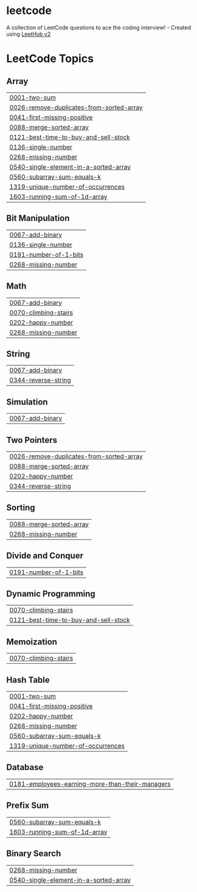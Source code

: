 # leetcode
A collection of LeetCode questions to ace the coding interview! - Created using [LeetHub v2](https://github.com/arunbhardwaj/LeetHub-2.0)

<!---LeetCode Topics Start-->
# LeetCode Topics
## Array
|  |
| ------- |
| [0001-two-sum](https://github.com/shrivignesh47/leetcode/tree/master/0001-two-sum) |
| [0026-remove-duplicates-from-sorted-array](https://github.com/shrivignesh47/leetcode/tree/master/0026-remove-duplicates-from-sorted-array) |
| [0041-first-missing-positive](https://github.com/shrivignesh47/leetcode/tree/master/0041-first-missing-positive) |
| [0088-merge-sorted-array](https://github.com/shrivignesh47/leetcode/tree/master/0088-merge-sorted-array) |
| [0121-best-time-to-buy-and-sell-stock](https://github.com/shrivignesh47/leetcode/tree/master/0121-best-time-to-buy-and-sell-stock) |
| [0136-single-number](https://github.com/shrivignesh47/leetcode/tree/master/0136-single-number) |
| [0268-missing-number](https://github.com/shrivignesh47/leetcode/tree/master/0268-missing-number) |
| [0540-single-element-in-a-sorted-array](https://github.com/shrivignesh47/leetcode/tree/master/0540-single-element-in-a-sorted-array) |
| [0560-subarray-sum-equals-k](https://github.com/shrivignesh47/leetcode/tree/master/0560-subarray-sum-equals-k) |
| [1319-unique-number-of-occurrences](https://github.com/shrivignesh47/leetcode/tree/master/1319-unique-number-of-occurrences) |
| [1603-running-sum-of-1d-array](https://github.com/shrivignesh47/leetcode/tree/master/1603-running-sum-of-1d-array) |
## Bit Manipulation
|  |
| ------- |
| [0067-add-binary](https://github.com/shrivignesh47/leetcode/tree/master/0067-add-binary) |
| [0136-single-number](https://github.com/shrivignesh47/leetcode/tree/master/0136-single-number) |
| [0191-number-of-1-bits](https://github.com/shrivignesh47/leetcode/tree/master/0191-number-of-1-bits) |
| [0268-missing-number](https://github.com/shrivignesh47/leetcode/tree/master/0268-missing-number) |
## Math
|  |
| ------- |
| [0067-add-binary](https://github.com/shrivignesh47/leetcode/tree/master/0067-add-binary) |
| [0070-climbing-stairs](https://github.com/shrivignesh47/leetcode/tree/master/0070-climbing-stairs) |
| [0202-happy-number](https://github.com/shrivignesh47/leetcode/tree/master/0202-happy-number) |
| [0268-missing-number](https://github.com/shrivignesh47/leetcode/tree/master/0268-missing-number) |
## String
|  |
| ------- |
| [0067-add-binary](https://github.com/shrivignesh47/leetcode/tree/master/0067-add-binary) |
| [0344-reverse-string](https://github.com/shrivignesh47/leetcode/tree/master/0344-reverse-string) |
## Simulation
|  |
| ------- |
| [0067-add-binary](https://github.com/shrivignesh47/leetcode/tree/master/0067-add-binary) |
## Two Pointers
|  |
| ------- |
| [0026-remove-duplicates-from-sorted-array](https://github.com/shrivignesh47/leetcode/tree/master/0026-remove-duplicates-from-sorted-array) |
| [0088-merge-sorted-array](https://github.com/shrivignesh47/leetcode/tree/master/0088-merge-sorted-array) |
| [0202-happy-number](https://github.com/shrivignesh47/leetcode/tree/master/0202-happy-number) |
| [0344-reverse-string](https://github.com/shrivignesh47/leetcode/tree/master/0344-reverse-string) |
## Sorting
|  |
| ------- |
| [0088-merge-sorted-array](https://github.com/shrivignesh47/leetcode/tree/master/0088-merge-sorted-array) |
| [0268-missing-number](https://github.com/shrivignesh47/leetcode/tree/master/0268-missing-number) |
## Divide and Conquer
|  |
| ------- |
| [0191-number-of-1-bits](https://github.com/shrivignesh47/leetcode/tree/master/0191-number-of-1-bits) |
## Dynamic Programming
|  |
| ------- |
| [0070-climbing-stairs](https://github.com/shrivignesh47/leetcode/tree/master/0070-climbing-stairs) |
| [0121-best-time-to-buy-and-sell-stock](https://github.com/shrivignesh47/leetcode/tree/master/0121-best-time-to-buy-and-sell-stock) |
## Memoization
|  |
| ------- |
| [0070-climbing-stairs](https://github.com/shrivignesh47/leetcode/tree/master/0070-climbing-stairs) |
## Hash Table
|  |
| ------- |
| [0001-two-sum](https://github.com/shrivignesh47/leetcode/tree/master/0001-two-sum) |
| [0041-first-missing-positive](https://github.com/shrivignesh47/leetcode/tree/master/0041-first-missing-positive) |
| [0202-happy-number](https://github.com/shrivignesh47/leetcode/tree/master/0202-happy-number) |
| [0268-missing-number](https://github.com/shrivignesh47/leetcode/tree/master/0268-missing-number) |
| [0560-subarray-sum-equals-k](https://github.com/shrivignesh47/leetcode/tree/master/0560-subarray-sum-equals-k) |
| [1319-unique-number-of-occurrences](https://github.com/shrivignesh47/leetcode/tree/master/1319-unique-number-of-occurrences) |
## Database
|  |
| ------- |
| [0181-employees-earning-more-than-their-managers](https://github.com/shrivignesh47/leetcode/tree/master/0181-employees-earning-more-than-their-managers) |
## Prefix Sum
|  |
| ------- |
| [0560-subarray-sum-equals-k](https://github.com/shrivignesh47/leetcode/tree/master/0560-subarray-sum-equals-k) |
| [1603-running-sum-of-1d-array](https://github.com/shrivignesh47/leetcode/tree/master/1603-running-sum-of-1d-array) |
## Binary Search
|  |
| ------- |
| [0268-missing-number](https://github.com/shrivignesh47/leetcode/tree/master/0268-missing-number) |
| [0540-single-element-in-a-sorted-array](https://github.com/shrivignesh47/leetcode/tree/master/0540-single-element-in-a-sorted-array) |
<!---LeetCode Topics End-->